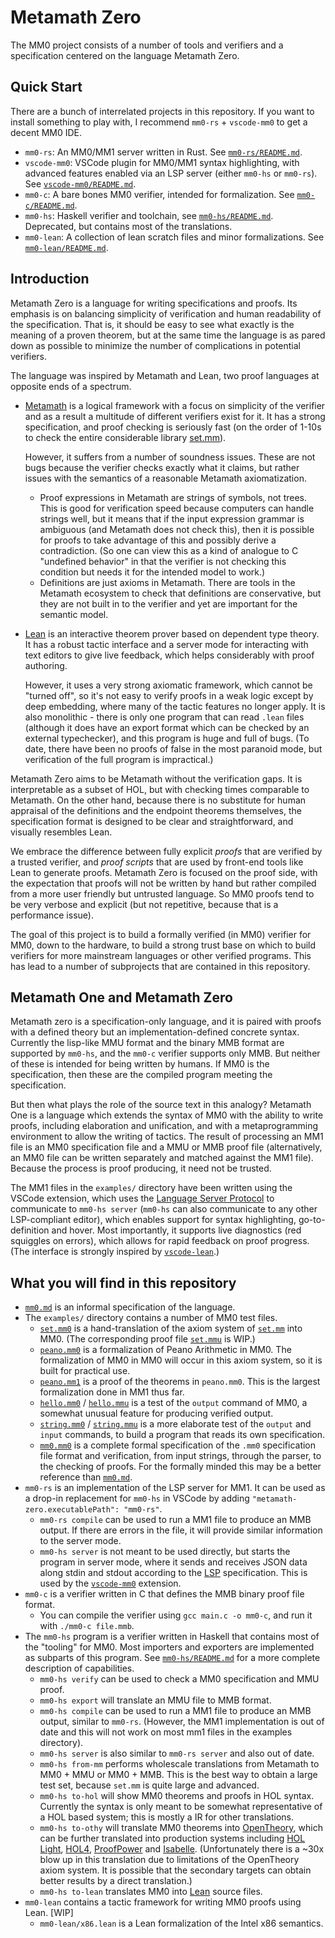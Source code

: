 # Metamath Zero

The MM0 project consists of a number of tools and verifiers and a specification centered on the language Metamath Zero.


## Quick Start

There are a bunch of interrelated projects in this repository. If you want to install something to play with, I recommend `mm0-rs` + `vscode-mm0` to get a decent MM0 IDE.

* `mm0-rs`: An MM0/MM1 server written in Rust. See [`mm0-rs/README.md`](mm0-rs/README.md).
* `vscode-mm0`: VSCode plugin for MM0/MM1 syntax highlighting, with advanced features enabled via an LSP server (either `mm0-hs` or `mm0-rs`). See [`vscode-mm0/README.md`](vscode-mm0/README.md).
* `mm0-c`: A bare bones MM0 verifier, intended for formalization. See [`mm0-c/README.md`](mm0-c/README.md).
* `mm0-hs`: Haskell verifier and toolchain, see [`mm0-hs/README.md`](mm0-hs/README.md). Deprecated, but contains most of the translations.
* `mm0-lean`: A collection of lean scratch files and minor formalizations. See [`mm0-lean/README.md`](mm0-lean/README.md).



## Introduction

Metamath Zero is a language for writing specifications and proofs. Its emphasis is on balancing simplicity of verification and human readability of the specification. That is, it should be easy to see what exactly is the meaning of a proven theorem, but at the same time the language is as pared down as possible to minimize the number of complications in potential verifiers.

The language was inspired by Metamath and Lean, two proof languages at opposite ends of a spectrum.

* [Metamath](http://us.metamath.org/) is a logical framework with a focus on simplicity of the verifier and as a result a multitude of different verifiers exist for it. It has a strong specification, and proof checking is seriously fast (on the order of 1-10s to check the entire considerable library [set.mm](https://github.com/metamath/set.mm/)).

  However, it suffers from a number of soundness issues. These are not bugs because the verifier checks exactly what it claims, but rather issues with the semantics of a reasonable Metamath axiomatization.
  * Proof expressions in Metamath are strings of symbols, not trees. This is good for verification speed because computers can handle strings well, but it means that if the input expression grammar is ambiguous (and Metamath does not check this), then it is possible for proofs to take advantage of this and possibly derive a contradiction. (So one can view this as a kind of analogue to C "undefined behavior" in that the verifier is not checking this condition but needs it for the intended model to work.)
  * Definitions are just axioms in Metamath. There are tools in the Metamath ecosystem to check that definitions are conservative, but they are not built in to the verifier and yet are important for the semantic model.

* [Lean](http://leanprover.github.io/) is an interactive theorem prover based on dependent type theory. It has a robust tactic interface and a server mode for interacting with text editors to give live feedback, which helps considerably with proof authoring.

  However, it uses a very strong axiomatic framework, which cannot be "turned off", so it's not easy to verify proofs in a weak logic except by deep embedding, where many of the tactic features no longer apply. It is also monolithic - there is only one program that can read `.lean` files (although it does have an export format which can be checked by an external typechecker), and this program is huge and full of bugs. (To date, there have been no proofs of false in the most paranoid mode, but verification of the full program is impractical.)

Metamath Zero aims to be Metamath without the verification gaps. It is interpretable as a subset of HOL, but with checking times comparable to Metamath. On the other hand, because there is no substitute for human appraisal of the definitions and the endpoint theorems themselves, the specification format is designed to be clear and straightforward, and visually resembles Lean.

We embrace the difference between fully explicit *proofs* that are verified by a trusted verifier, and *proof scripts* that are used by front-end tools like Lean to generate proofs. Metamath Zero is focused on the proof side, with the expectation that proofs will not be written by hand but rather compiled from a more user friendly but untrusted language. So MM0 proofs tend to be very verbose and explicit (but not repetitive, because that is a performance issue).

The goal of this project is to build a formally verified (in MM0) verifier for MM0, down to the hardware, to build a strong trust base on which to build verifiers for more mainstream languages or other verified programs. This has lead to a number of subprojects that are contained in this repository.

Metamath One and Metamath Zero
---
Metamath zero is a specification-only language, and it is paired with proofs with a defined theory but an implementation-defined concrete syntax. Currently the lisp-like MMU format and the binary MMB format are supported by `mm0-hs`, and the `mm0-c` verifier supports only MMB. But neither of these is intended for being written by humans. If MM0 is the specification, then these are the compiled program meeting the specification.

But then what plays the role of the source text in this analogy? Metamath One is a language which extends the syntax of MM0 with the ability to write proofs, including elaboration and unification, and with a metaprogramming environment to allow the writing of tactics. The result of processing an MM1 file is an MM0 specification file and a MMU or MMB proof file (alternatively, an MM0 file can be written separately and matched against the MM1 file). Because the process is proof producing, it need not be trusted.

The MM1 files in the `examples/` directory have been written using the VSCode extension, which uses the [Language Server Protocol](https://microsoft.github.io/language-server-protocol/) to communicate to `mm0-hs server` (`mm0-hs` can also communicate to any other LSP-compliant editor), which enables support for syntax highlighting, go-to-definition and hover. Most importantly, it supports live diagnostics (red squiggles on errors), which allows for rapid feedback on proof progress. (The interface is strongly inspired by [`vscode-lean`](https://github.com/leanprover/vscode-lean/).)

## What you will find in this repository

* [`mm0.md`](mm0.md) is an informal specification of the language.
* The `examples/` directory contains a number of MM0 test files.
  * [`set.mm0`](examples/set.mm0) is a hand-translation of the axiom system of [`set.mm`](https://github.com/metamath/set.mm/) into MM0. (The corresponding proof file [`set.mmu`](examples/set.mmu) is WIP.)
  * [`peano.mm0`](examples/peano.mm0) is a formalization of Peano Arithmetic in MM0. The formalization of MM0 in MM0 will occur in this axiom system, so it is built for practical use.
  * [`peano.mm1`](examples/peano.mm1) is a proof of the theorems in `peano.mm0`. This is the largest formalization done in MM1 thus far.
  * [`hello.mm0`](examples/hello.mm0) / [`hello.mmu`](examples/hello.mmu) is a test of the `output` command of MM0, a somewhat unusual feature for producing verified output.
  * [`string.mm0`](examples/string.mm0) / [`string.mmu`](examples/string.mmu) is a more elaborate test of the `output` and `input` commands, to build a program that reads its own specification.
  * [`mm0.mm0`](examples/mm0.mm0) is a complete formal specification of the `.mm0` specification file format and verification, from input strings, through the parser, to the checking of proofs. For the formally minded this may be a better reference than [`mm0.md`](mm0.md).
* `mm0-rs` is an implementation of the LSP server for MM1. It can be used as a drop-in replacement for `mm0-hs` in VSCode by adding `"metamath-zero.executablePath": "mm0-rs"`.
  * `mm0-rs compile` can be used to run a MM1 file to produce an MMB output. If there are errors in the file, it will provide similar information to the server mode.
  * `mm0-hs server` is not meant to be used directly, but starts the program in server mode, where it sends and receives JSON data along stdin and stdout according to the [LSP](https://microsoft.github.io/language-server-protocol/) specification. This is used by the [`vscode-mm0`](vscode-mm0/) extension.
* `mm0-c` is a verifier written in C that defines the MMB binary proof file format.
  * You can compile the verifier using `gcc main.c -o mm0-c`, and run it with `./mm0-c file.mmb`.
* The `mm0-hs` program is a verifier written in Haskell that contains most of the "tooling" for MM0. Most importers and exporters are implemented as subparts of this program. See [`mm0-hs/README.md`](mm0-hs/README.md) for a more complete description of capabilities.
  * `mm0-hs verify` can be used to check a MM0 specification and MMU proof.
  * `mm0-hs export` will translate an MMU file to MMB format.
  * `mm0-hs compile` can be used to run a MM1 file to produce an MMB output, similar to `mm0-rs`. (However, the MM1 implementation is out of date and this will not work on most mm1 files in the examples directory).
  * `mm0-hs server` is also similar to `mm0-rs server` and also out of date.
  * `mm0-hs from-mm` performs wholescale translations from Metamath to MM0 + MMU or MM0 + MMB. This is the best way to obtain a large test set, because `set.mm` is quite large and advanced.
  * `mm0-hs to-hol` will show MM0 theorems and proofs in HOL syntax. Currently the syntax is only meant to be somewhat representative of a HOL based system; this is mostly a IR for other translations.
  * `mm0-hs to-othy` will translate MM0 theorems into [OpenTheory](http://www.gilith.com/opentheory/), which can be further translated into production systems including [HOL Light](https://www.cl.cam.ac.uk/~jrh13/hol-light/index.html), [HOL4](https://hol-theorem-prover.org/), [ProofPower](http://www.lemma-one.com/ProofPower/index/) and [Isabelle](https://www.cl.cam.ac.uk/research/hvg/Isabelle/). (Unfortunately there is a ~30x blow up in this translation due to limitations of the OpenTheory axiom system. It is possible that the secondary targets can obtain better results by a direct translation.)
  * `mm0-hs to-lean` translates MM0 into [Lean](leanprover.github.io/) source files.
* `mm0-lean` contains a tactic framework for writing MM0 proofs using Lean. [WIP]
  * `mm0-lean/x86.lean` is a Lean formalization of the Intel x86 semantics.
